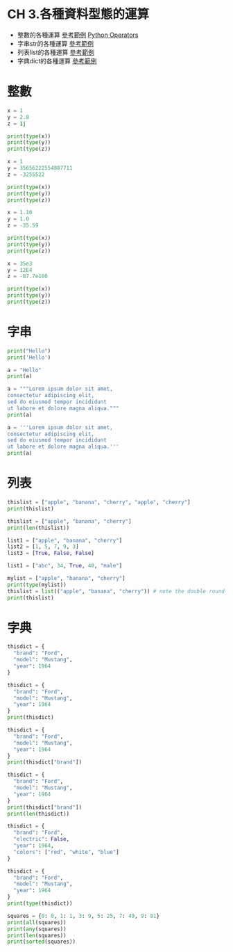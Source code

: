 # CH 3.各種資料型態的運算
  - 整數的各種運算 [參考範例](https://www.w3schools.com/python/python_numbers.asp)  [Python Operators](https://www.w3schools.com/python/python_operators.asp)
  - 字串str的各種運算 [參考範例](https://www.w3schools.com/python/python_strings.asp)
  - 列表list的各種運算  [參考範例](https://www.w3schools.com/python/python_lists.asp)
  - 字典dict的各種運算 [參考範例](https://www.w3schools.com/python/python_dictionaries.asp)
# 整數
```python
x = 1
y = 2.8
z = 1j

print(type(x))
print(type(y))
print(type(z))
```

```python
x = 1
y = 35656222554887711
z = -3255522

print(type(x))
print(type(y))
print(type(z))
```

```python
x = 1.10
y = 1.0
z = -35.59

print(type(x))
print(type(y))
print(type(z))
```

```python
x = 35e3
y = 12E4
z = -87.7e100

print(type(x))
print(type(y))
print(type(z))
```
# 字串
```python
print("Hello")
print('Hello')
```
```python
a = "Hello"
print(a)
```
```python
a = """Lorem ipsum dolor sit amet,
consectetur adipiscing elit,
sed do eiusmod tempor incididunt
ut labore et dolore magna aliqua."""
print(a)
```
```python
a = '''Lorem ipsum dolor sit amet,
consectetur adipiscing elit,
sed do eiusmod tempor incididunt
ut labore et dolore magna aliqua.'''
print(a)
```
# 列表
```python
thislist = ["apple", "banana", "cherry", "apple", "cherry"]
print(thislist)
```
```python
thislist = ["apple", "banana", "cherry"]
print(len(thislist))
```
```python
list1 = ["apple", "banana", "cherry"]
list2 = [1, 5, 7, 9, 3]
list3 = [True, False, False]
```
```python
list1 = ["abc", 34, True, 40, "male"]
```
```python
mylist = ["apple", "banana", "cherry"]
print(type(mylist))
thislist = list(("apple", "banana", "cherry")) # note the double round-brackets
print(thislist)
```
# 字典
```python
thisdict = {
  "brand": "Ford",
  "model": "Mustang",
  "year": 1964
}
```
```python
thisdict = {
  "brand": "Ford",
  "model": "Mustang",
  "year": 1964
}
print(thisdict)
```
```python
thisdict = {
  "brand": "Ford",
  "model": "Mustang",
  "year": 1964
}
print(thisdict["brand"])
```
```python
thisdict = {
  "brand": "Ford",
  "model": "Mustang",
  "year": 1964
}
print(thisdict["brand"])
print(len(thisdict))
```
```python
thisdict = {
  "brand": "Ford",
  "electric": False,
  "year": 1964,
  "colors": ["red", "white", "blue"]
}
```
```python
thisdict = {
  "brand": "Ford",
  "model": "Mustang",
  "year": 1964
}
print(type(thisdict))
```
```python
squares = {0: 0, 1: 1, 3: 9, 5: 25, 7: 49, 9: 81}
print(all(squares))
print(any(squares))
print(len(squares))
print(sorted(squares))
```

